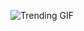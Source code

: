 ![Trending GIF](https://media0.giphy.com/media/v1.Y2lkPThiYjIxNzcyOWNjcGk4aHUzcjBnZHRsOTIzbjd1ZDU0ZXkxamx6MHBmeG5lbGEwbiZlcD12MV9naWZzX3NlYXJjaCZjdD1n/fryY00CO4xCz4uJuDQ/giphy.gif)
